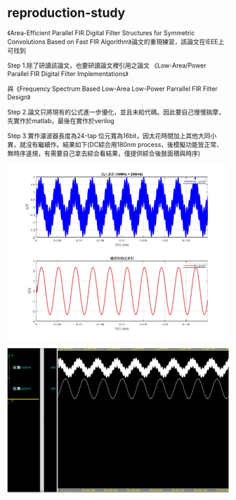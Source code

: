 # reproduction-study
《Area-Efficient Parallel FIR Digital Filter Structures for Symmetric Convolutions Based on Fast FIR Algorithm》論文的重現練習，該論文在IEEE上可找到

Step 1.除了研讀該論文，也要研讀論文裡引用之論文  《Low-Area/Power Parallel FIR Digital Filter Implementations》

與《Frequency Spectrum Based Low-Area Low-Power Parrallel FIR Filter Design》

Step 2.論文只將現有的公式進一步優化，並且未給代碼。因此要自己慢慢揣摩，先實作於matlab，最後在實作於verilog

Step 3.實作濾波器長度為24-tap  位元寬為16bit，因太花時間加上其他大同小異，就沒有繼續作。結果如下(DC綜合用180nm process，後模擬功能皆正常、無時序違規，有需要自己拿去綜合看結果，僅提供綜合後肢面積與時序)

![image](https://github.com/108350035/reproduction-study/blob/main/matlab.jpg)

![image](https://github.com/108350035/reproduction-study/blob/main/verdi%E6%B3%A2%E5%BD%A2.PNG)





